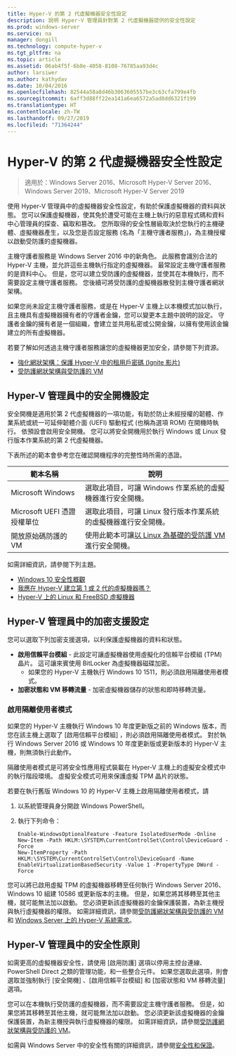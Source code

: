 ```yaml
---
title: Hyper-V 的第 2 代虛擬機器安全性設定
description: 說明 Hyper-V 管理員針對第 2 代虛擬機器提供的安全性設定
ms.prod: windows-server
ms.service: na
manager: dongill
ms.technology: compute-hyper-v
ms.tgt_pltfrm: na
ms.topic: article
ms.assetid: 06ab4f5f-6b8e-4058-8108-76785aa93d4c
author: larsiwer
ms.author: kathydav
ms.date: 10/04/2016
ms.openlocfilehash: 82544a58a8d46b3063605557be3c63cfa799e4fb
ms.sourcegitcommit: 6aff3d88ff22ea141a6ea6572a5ad8dd6321f199
ms.translationtype: HT
ms.contentlocale: zh-TW
ms.lasthandoff: 09/27/2019
ms.locfileid: "71364244"
---
```

# <a name="generation-2-virtual-machine-security-settings-for-hyper-v"></a>Hyper-V 的第 2 代虛擬機器安全性設定

>適用於：Windows Server 2016、Microsoft Hyper-V Server 2016、Windows Server 2019、Microsoft Hyper-V Server 2019

使用 Hyper-V 管理員中的虛擬機器安全性設定，有助於保護虛擬機器的資料與狀態。 您可以保護虛擬機器，使其免於遭受可能在主機上執行的惡意程式碼和資料中心管理員的探查、竊取和篡改。 您所取得的安全性層級取決於您執行的主機硬體、虛擬機器產生，以及您是否設定服務 (名為「主機守護者服務」)，為主機授權以啟動受防護的虛擬機器。  

主機守護者服務是 Windows Server 2016 中的新角色。 此服務會識別合法的 Hyper-V 主機，並允許這些主機執行指定的虛擬機器。 最常設定主機守護者服務的是資料中心。 但是，您可以建立受防護的虛擬機器，並使其在本機執行，而不需要設定主機守護者服務。 您後續可將受防護的虛擬機器散發到主機守護者網狀架構。  

如果您尚未設定主機守護者服務，或是在 Hyper-V 主機上以本機模式加以執行，且主機具有虛擬機器擁有者的守護者金鑰，您可以變更本主題中說明的設定。   守護者金鑰的擁有者是一個組織，會建立並共用私密或公開金鑰，以擁有使用該金鑰建立的所有虛擬機器。  

若要了解如何透過主機守護者服務讓您的虛擬機器更加安全，請參閱下列資源。  

- [強化網狀架構：保護 Hyper-V 中的租用戶密碼 (Ignite 影片)](https://go.microsoft.com/fwlink/?LinkId=746379)
- [受防護網狀架構與受防護的 VM](https://go.microsoft.com/fwlink/?LinkId=746381)

## <a name="secure-boot-setting-in-hyper-v-manager"></a>Hyper-V 管理員中的安全開機設定  

安全開機是適用於第 2 代虛擬機器的一項功能，有助於防止未經授權的韌體、作業系統或統一可延伸韌體介面 (UEFI) 驅動程式 (也稱為選項 ROM) 在開機時執行。 依預設會啟用安全開機。 您可以將安全開機用於執行 Windows 或 Linux 發行版本作業系統的第 2 代虛擬機器。  

下表所述的範本會參考您在確認開機程序的完整性時所需的憑證。  

|範本名稱|說明|  
|-----------------|---------------|  
|Microsoft Windows|選取此項目，可讓 Windows 作業系統的虛擬機器進行安全開機。|  
|Microsoft UEFI 憑證授權單位|選取此項目，可讓 Linux 發行版本作業系統的虛擬機器進行安全開機。|  
|開放原始碼防護的 VM|使用此範本可讓[以 Linux 為基礎的受防護 VM](https://docs.microsoft.com/windows-server/security/guarded-fabric-shielded-vm/guarded-fabric-create-a-linux-shielded-vm-template) 進行安全開機。|

如需詳細資訊，請參閱下列主題。  

- [Windows 10 安全性概觀](https://docs.microsoft.com/windows/security/threat-protection/overview-of-threat-mitigations-in-windows-10)  
- [我應在 Hyper-V 建立第 1 或 2 代的虛擬機器嗎？](../plan/Should-I-create-a-generation-1-or-2-virtual-machine-in-Hyper-V.md)  
- [Hyper-V 上的 Linux 和 FreeBSD 虛擬機器](../Supported-Linux-and-FreeBSD-virtual-machines-for-Hyper-V-on-Windows.md)  

## <a name="encryption-support-settings-in-hyper-v-manager"></a>Hyper-V 管理員中的加密支援設定

您可以選取下列加密支援選項，以利保護虛擬機器的資料和狀態。  

- **啟用信賴平台模組** - 此設定可讓虛擬機器使用虛擬化的信賴平台模組 (TPM) 晶片。 這可讓來賓使用 BitLocker 為虛擬機器磁碟加密。
  - 如果您的 Hyper-V 主機執行 Windows 10 1511，則必須啟用隔離使用者模式。 
- **加密狀態和 VM 移轉流量** - 加密虛擬機器儲存的狀態和即時移轉流量。

### <a name="enable-isolated-user-mode"></a>啟用隔離使用者模式

如果您的 Hyper-V 主機執行 Windows 10 年度更新版之前的 Windows 版本，而您在該主機上選取了 [啟用信賴平台模組]  ，則必須啟用隔離使用者模式。 對於執行 Windows Server 2016 或 Windows 10 年度更新版或更新版本的 Hyper-V 主機，則無須執行此動作。

隔離使用者模式是可將安全性應用程式裝載在 Hyper-V 主機上的虛擬安全模式中的執行階段環境。 虛擬安全模式可用來保護虛擬 TPM 晶片的狀態。  

若要在執行舊版 Windows 10 的 Hyper-V 主機上啟用隔離使用者模式，請  

1.  以系統管理員身分開啟 Windows PowerShell。  

2.  執行下列命令：  

    ```  
    Enable-WindowsOptionalFeature -Feature IsolatedUserMode -Online  
    New-Item -Path HKLM:\SYSTEM\CurrentControlSet\Control\DeviceGuard -Force  
    New-ItemProperty -Path HKLM:\SYSTEM\CurrentControlSet\Control\DeviceGuard -Name EnableVirtualizationBasedSecurity -Value 1 -PropertyType DWord -Force  

    ```  

您可以將已啟用虛擬 TPM 的虛擬機器移轉至任何執行 Windows Server 2016、Windows 10 組建 10586 或更新版本的主機。 但是，如果您將其移轉至其他主機，就可能無法加以啟動。 您必須更新該虛擬機器的金鑰保護裝置，為新主機授與執行虛擬機器的權限。 如需詳細資訊，請參閱[受防護網狀架構與受防護的 VM](https://go.microsoft.com/fwlink/?LinkId=746381) 和 [Windows Server 上的 Hyper-V 系統需求](../System-requirements-for-Hyper-V-on-Windows.md)。  

## <a name="security-policy-in-hyper-v-manager"></a>Hyper-V 管理員中的安全性原則  
如需更高的虛擬機器安全性，請使用 [啟用防護]  選項以停用主控台連線、PowerShell Direct 之類的管理功能，和一些整合元件。 如果您選取此選項，則會選取並強制執行 [安全開機]  、[啟用信賴平台模組]  和 [加密狀態和 VM 移轉流量]  選項。   

您可以在本機執行受防護的虛擬機器，而不需要設定主機守護者服務。 但是，如果您將其移轉至其他主機，就可能無法加以啟動。 您必須更新該虛擬機器的金鑰保護裝置，為新主機授與執行虛擬機器的權限。 如需詳細資訊，請參閱[受防護網狀架構與受防護的 VM](https://go.microsoft.com/fwlink/?LinkId=746381)。  

如需與 Windows Server 中的安全性有關的詳細資訊，請參閱[安全性和保證](../../../security/Security-and-Assurance.md)。  

